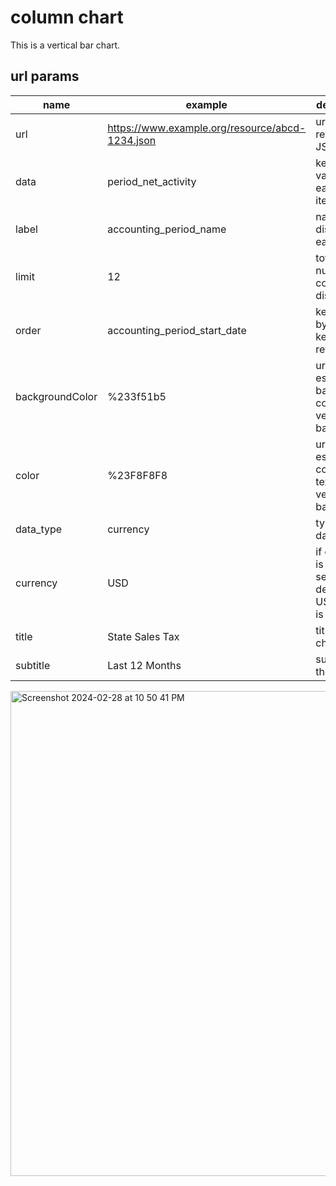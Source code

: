 # column chart
This is a vertical bar chart.

## url params
| name | example | description |
| ---- | ------- | ----------- |
| url  | https://www.example.org/resource/abcd-1234.json | url returning a JSON array |
| data | period_net_activity | key to data values for each array item |
| label | accounting_period_name | name to display for each item |
| limit | 12 | total number of column to display |
| order | accounting_period_start_date | key to order by, -key_name reverses it |
| backgroundColor | %233f51b5 | url-escaped background color for vertical bars |
| color | %23F8F8F8 | url-escaped color of text in vertical bars |
| data_type | currency | type of data values |
| currency | USD | if data_type is currency, set this or it defaults to USD. Euros is EUR. |
| title | State Sales Tax | title of the chart |
| subtitle | Last 12 Months | subtitle of the chart |

<img width="776" alt="Screenshot 2024-02-28 at 10 50 41 PM" src="https://github.com/officeofperformancemanagement/charts/assets/4313463/61e266c2-7604-485f-8a8a-8e870fc718cb">
